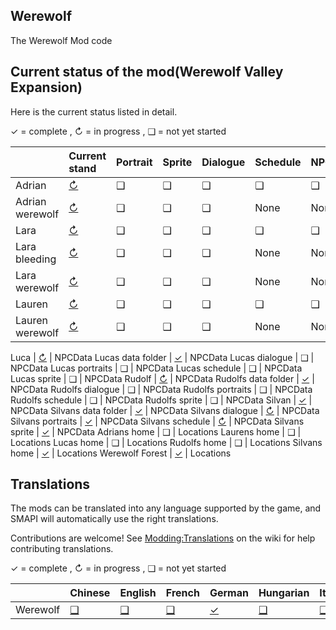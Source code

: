 ## Werewolf
The Werewolf Mod code

## Current status of the mod(Werewolf Valley Expansion)
Here is the current status listed in detail.

✓ = complete ,
↻ = in progress , 
❑ = not yet started

&nbsp;                     | Current stand                                                          | Portrait                                                              | Sprite                                                                | Dialogue                                                              | Schedule                                                              | NPCData
:------------------------- | :--------------------------------------------------------------------- | :-------------------------------------------------------------------- | :-------------------------------------------------------------------- | :-------------------------------------------------------------------- | :-------------------------------------------------------------------- | :--------------------------------------------------------------------
Adrian                     | [↻](Werewolf/assets/NpcData/Adrian/Adrian.json)                       | ❑                                                                     | ❑                                                                     | ❑                                                                    | ❑                                                                    | ❑                                                                    
Adrian werewolf            | [↻](Werewolf/assets/NpcData/Adrian/Adrian.json)                       | ❑                                                                     | ❑                                                                     | ❑                                                                    | None                                                                  | None                                                                 
Lara                       | [↻](Werewolf/assets/NpcData/Adrian/Adrian.json)                       | ❑                                                                     | ❑                                                                     | ❑                                                                    | ❑                                                                    | ❑                                                                    
Lara bleeding              | [↻](Werewolf/assets/NpcData/Adrian/Adrian.json)                       | ❑                                                                     | ❑                                                                     | ❑                                                                    | None                                                                  | None                                                                 
Lara werewolf              | [↻](Werewolf/assets/NpcData/Adrian/Adrian.json)                       | ❑                                                                     | ❑                                                                     | ❑                                                                    | None                                                                  | None                                                                 
Lauren                     | [↻](Werewolf/assets/NpcData/Adrian/Adrian.json)                       | ❑                                                                     | ❑                                                                     | ❑                                                                    | ❑                                                                    | ❑                                                                    
Lauren werewolf            | [↻](Werewolf/assets/NpcData/Adrian/Adrian.json)                       | ❑                                                                     | ❑                                                                     | ❑                                                                    | None                                                                  | None                                                                 

Luca                       | [↻](Werewolf/assets/NpcData/Luca/Luca.json)                           | NPCData
Lucas data folder          | [✓](Werewolf/assets/NpcData/Luca)                                     | NPCData
Lucas dialogue             |  ❑                                                                    | NPCData
Lucas portraits            |  ❑                                                                    | NPCData
Lucas schedule             |  ❑                                                                    | NPCData
Lucas sprite               |  ❑                                                                    | NPCData
Rudolf                     | [↻](Werewolf/assets/NpcData/Rudolf/Rudolf.json)                       | NPCData
Rudolfs data folder        | [✓](Werewolf/assets/NpcData/Rudolf)                                   | NPCData
Rudolfs dialogue           |  ❑                                                                    | NPCData
Rudolfs portraits          |  ❑                                                                    | NPCData
Rudolfs schedule           |  ❑                                                                    | NPCData
Rudolfs sprite             |  ❑                                                                    | NPCData
Silvan                     | [✓](Werewolf/assets/NpcData/Silvan/Silvan.json)                       | NPCData
Silvans data folder        | [✓](Werewolf/assets/NpcData/Silvan)                                   | NPCData
Silvans dialogue           | [↻](Werewolf/assets/NpcData/Silvan/dialogue.json)                     | NPCData
Silvans portraits          | [✓](Werewolf/assets/NpcData/Silvan/SilvanPortrait.png)                | NPCData
Silvans schedule           | [↻](Werewolf/assets/NpcData/Silvan/schedule.json.json)                | NPCData
Silvans sprite             | [✓](Werewolf/assets/NpcData/Silvan/SilvanSprite.png)                  | NPCData
Adrians home               |  ❑                                                                    | Locations
Laurens home               |  ❑                                                                    | Locations
Lucas home                 |  ❑                                                                    | Locations
Rudolfs home               |  ❑                                                                    | Locations
Silvans home               | [✓](Werewolf/assets/Maps/SilvansHome.tbin)                            | Locations
Werewolf Forest            | [✓](Werewolf/assets/Maps/SilvansHomeRegion.tbin)                      | Locations



## Translations
The mods can be translated into any language supported by the game, and SMAPI will automatically use the right translations.

Contributions are welcome! See [Modding:Translations](https://stardewvalleywiki.com/Modding:Translations) on the wiki for help contributing translations.

✓ = complete ,
↻ = in progress , 
❑ = not yet started

&nbsp;                     | Chinese                       | English                       | French                        | German                        | Hungarian                     | Italian                       | Japanese                      | Korean                        | Polish                        | Portuguese                    | Russian                       | Spanish                       | Thai                          | Turkish                       | Ukrainian
:------------------------- | :---------------------------- | :---------------------------- | :---------------------------- | :---------------------------- | :---------------------------- | :---------------------------- | :---------------------------- | :---------------------------- | :---------------------------- | :---------------------------- | :---------------------------- | :---------------------------- | :---------------------------- | :---------------------------- | :----------------------------
Werewolf                   | [❑](Werewolf/Werewolf/i18n)  | [❑](Werewolf/Werewolf/i18n/default.json)  | [❑](Werewolf/Werewolf/i18n)  | [✓](Werewolf/Werewolf/i18n/de.json)  | [❑](Werewolf/Werewolf/i18n)  | [❑](Werewolf/Werewolf/i18n)  | [❑](Werewolf/Werewolf/i18n)  | [❑](Werewolf/Werewolf/i18n)  | [❑](Werewolf/Werewolf/i18n)  | [❑](Werewolf/Werewolf/i18n)  | [❑](Werewolf/Werewolf/i18n)  | [❑](Werewolf/Werewolf/i18n)  | [❑](Werewolf/Werewolf/i18n)  | [❑](Werewolf/Werewolf/i18n)  | [❑](Werewolf/Werewolf/i18n)

